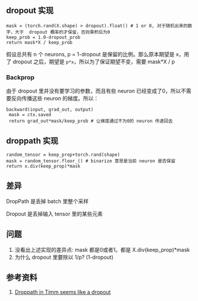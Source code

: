 
## dropout 实现
```
mask = (torch.rand(X.shape) > dropout).float() # 1 or 0, 对于随机出来的数字，大于  dropout 概率的才保留，否则乘积后为0
keep_prob = 1.0-dropout_prob
return mask*X / keep_prob
```
假设总共有 n 个 neurons, p = 1-dropout 是保留的比例。那么原本期望是 x，用了 dropout 之后，期望是 `p*x`，所以为了保证期望不变，需要 mask*X / p

### Backprop
由于 dropout 里并没有要学习的参数，而且有些 neuron 已经变成了0，所以不需要反向传播这些 neuron 的梯度。所以：

```
backward(input, grad_out, output)
 mask = ctx.saved
 return grad_out*mask/keep_prob # 让梯度通过不为0的 neuron 传递回去
```

## droppath 实现
```
random_tensor = keep_prop+torch.rand(shape)
mask = random_tensor.floor_() # binarize 意思是当前 neuron 是否保留
return x.div(keep_prop)*mask
```

## 差异
DropPath 是丢掉 batch 里整个采样

Dropout 是丢掉输入 tensor 里的某些元素

## 问题
1. 没看出上述实现的差异点: mask 都是0或者1。都是 X.div(keep_prop)*mask
2. 为什么 dropout 里要除以 1/p? (1-dropout)

##  参考资料
 1. [Droppath in Timm seems like a dropout](https://stackoverflow.com/questions/69175642/droppath-in-timm-seems-like-a-dropout)
